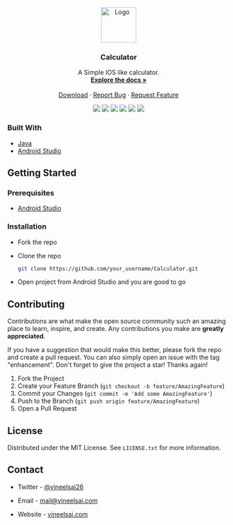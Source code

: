 <!-- PROJECT LOGO -->
<div align="center">
  <a href="https://github.com/VsTechMobile/Calculator">
    <img src="https://raw.githubusercontent.com/VsTechMobile/Calculator/master/app/src/main/res/drawable/root.png" alt="Logo" width="80" height="80">
  </a>

  <h3 align="center">Calculator</h3>

  <p align="center">
    A Simple IOS like calculator. 
    <br />
    <a href="https://github.com/VsTechMobile/Calculator"><strong>Explore the docs »</strong></a>
    <br />
    <br />
    <a href="https://play.google.com/store/apps/details?id=com.vs.calculator">Download</a>
    ·
    <a href="https://github.com/VsTechMobile/Calculator/issues">Report Bug</a>
    ·
    <a href="https://github.com/VsTechMobile/Calculator/issues">Request Feature</a>
  </p>
</div>

<p align="center">
  <a herf="https://github.com/VsTechMobile/Calculator/graphs/contributors">
    <img src="https://img.shields.io/github/contributors/VsTechMobile/Calculator" />
  </a>
  <a herf="https://github.com/VsTechMobile/Calculator/network/members">
    <img src="https://img.shields.io/github/forks/VsTechMobile/Calculator" />
  </a>
  <a herf="https://github.com/VsTechMobile/Calculator/stargazers">
    <img src="https://img.shields.io/github/stars/VsTechMobile/Calculator" />
  </a>
  <a herf="https://github.com/VsTechMobile/Calculator/issues">
    <img src="https://img.shields.io/github/issues/VsTechMobile/Calculator" />
  </a>
  <a herf="https://github.com/VsTechMobile/Calculator/blob/master/LICENSE.txt">
    <img src="https://img.shields.io/github/license/VsTechMobile/Calculator" />
  </a>
  <a herf="https://play.google.com/store/apps/details?id=com.vs.calculator">
    <img src="https://img.shields.io/endpoint?color=blue&url=https%3A%2F%2Fplayshields.herokuapp.com%2Fplay%3Fi%3Dcom.vs.calculator%26l%3DPlay%2520Store%26m%3D%24installs" />
  </a>
</p>

### Built With

* [Java](https://www.java.com)
* [Android Studio](https://developer.android.com/studio)

<!-- GETTING STARTED -->
## Getting Started

### Prerequisites

* [Android Studio](https://developer.android.com/studio)

### Installation

* Fork the repo
* Clone the repo

   ```sh
   git clone https://github.com/your_username/Calculator.git
   ```

* Open project from Android Studio and you are good to go

<!-- CONTRIBUTING -->
## Contributing

Contributions are what make the open source community such an amazing place to learn, inspire, and create. Any contributions you make are **greatly appreciated**.

If you have a suggestion that would make this better, please fork the repo and create a pull request. You can also simply open an issue with the tag "enhancement".
Don't forget to give the project a star! Thanks again!

1. Fork the Project
2. Create your Feature Branch (`git checkout -b feature/AmazingFeature`)
3. Commit your Changes (`git commit -m 'Add some AmazingFeature'`)
4. Push to the Branch (`git push origin feature/AmazingFeature`)
5. Open a Pull Request

<!-- LICENSE -->
## License

Distributed under the MIT License. See `LICENSE.txt` for more information.

<!-- CONTACT -->
## Contact

* Twitter - [@vineelsai26](https://twitter.com/vineelsai26)

* Email - mail@vineelsai.com

* Website - [vineelsai.com](https://vineelsai.com)